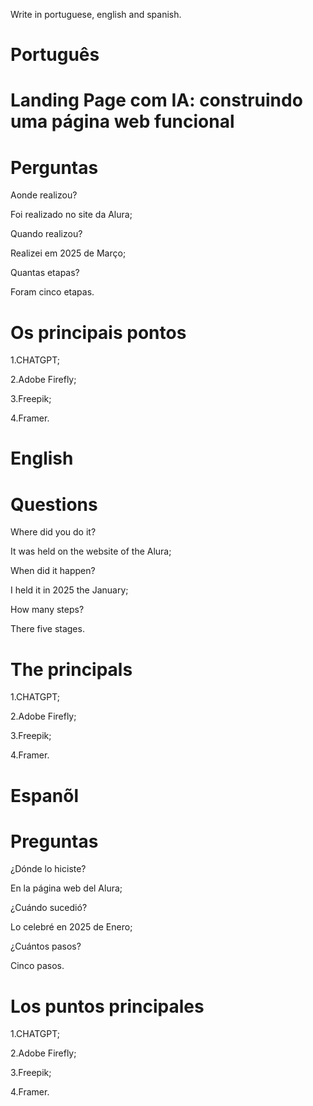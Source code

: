 Write in portuguese, english and spanish.

# Português 

#  Landing Page com IA: construindo uma página web funcional


# Perguntas

Aonde realizou?

Foi realizado no site da Alura;

Quando realizou?

Realizei em 2025 de Março;

Quantas etapas?

Foram cinco etapas.

# Os principais pontos

1.CHATGPT;

2.Adobe Firefly;

3.Freepik;

4.Framer.


# English

#  

# Questions

Where did you do it?

It was held on the website of the Alura;

When did it happen?

I held it in 2025 the January;

How many steps?

There five stages.

# The principals

1.CHATGPT;

2.Adobe Firefly;

3.Freepik;

4.Framer.


# Espanõl

# 

# Preguntas

¿Dónde lo hiciste?

En la página web del Alura;

¿Cuándo sucedió?

Lo celebré en 2025 de Enero;

¿Cuántos pasos?

Cinco  pasos.

# Los puntos principales

1.CHATGPT;

2.Adobe Firefly;

3.Freepik;

4.Framer.


